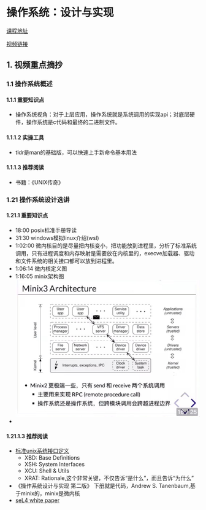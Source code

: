 # 操作系统：设计与实现

[课程地址](https://jyywiki.cn/OS/2022/)

[视频链接](http://live.bilibili.com/21816941)

## 1. 视频重点摘抄

### 1.1 操作系统概述

#### 1.1.1 重要知识点

* 操作系统视角：对于上层应用，操作系统就是系统调用的实现api；对底层硬件，操作系统是c代码和最终的二进制文件。
#### 1.1.1.2 实操工具
* tldr是man的基础版，可以快速上手新命令基本用法

#### 1.1.1.3 推荐阅读

* 书籍：《UNIX传奇》

### 1.21 操作系统设计选讲
#### 1.21.1 重要知识点
* 18:00 posix标准手册导读
* 31:30 windows模拟linux介绍(wsl)
* 1:02:00 微内核目的是尽量把内核变小，把功能放到进程里，分析了标准系统调用，只有进程调度和内存映射是需要放在内核里的，execve加载器、驱动和文件系统的相关接口都可以放到进程里。
* 1:06:14 微内核定义图
* 1:16:05 minix架构图
  ![minix架构图](res/1-1.jpg)
*  
#### 1.21.1.3 推荐阅读
* [标准unix系统接口定义](https://pubs.opengroup.org)
    * XBD: Base Definitions
    * XSH: System Interfaces
    * XCU: Shell & Utils
    * XRAT: Rationale,这个非常关键，不仅告诉“是什么”，而且告诉“为什么”
* 《操作系统设计与实现 第二版》 下册就是代码，Andrew S. Tanenbaum,基于minix的，minix是微内核
* [seL4 white paper](res/seL4-whitepaper.pdf)
